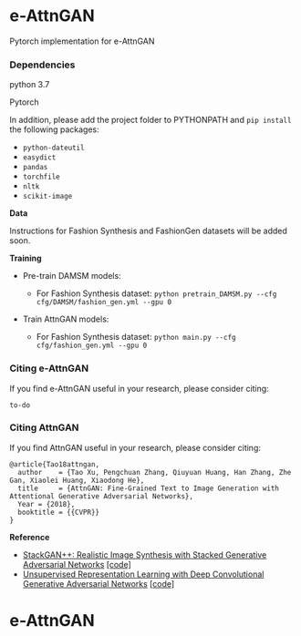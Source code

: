 # e-AttnGAN

Pytorch implementation for e-AttnGAN 

### Dependencies
python 3.7

Pytorch

In addition, please add the project folder to PYTHONPATH and `pip install` the following packages:
- `python-dateutil`
- `easydict`
- `pandas`
- `torchfile`
- `nltk`
- `scikit-image`


**Data**

Instructions for Fashion Synthesis and FashionGen datasets will be added soon.


**Training**
- Pre-train DAMSM models:
  - For Fashion Synthesis dataset: `python pretrain_DAMSM.py --cfg cfg/DAMSM/fashion_gen.yml --gpu 0`
 
- Train AttnGAN models:
  - For Fashion Synthesis dataset: `python main.py --cfg cfg/fashion_gen.yml --gpu 0`


### Citing e-AttnGAN
If you find e-AttnGAN useful in your research, please consider citing:

```
to-do
```


### Citing AttnGAN
If you find AttnGAN useful in your research, please consider citing:

```
@article{Tao18attngan,
  author    = {Tao Xu, Pengchuan Zhang, Qiuyuan Huang, Han Zhang, Zhe Gan, Xiaolei Huang, Xiaodong He},
  title     = {AttnGAN: Fine-Grained Text to Image Generation with Attentional Generative Adversarial Networks},
  Year = {2018},
  booktitle = {{CVPR}}
}
```

**Reference**

- [StackGAN++: Realistic Image Synthesis with Stacked Generative Adversarial Networks](https://arxiv.org/abs/1710.10916) [[code]](https://github.com/hanzhanggit/StackGAN-v2)
- [Unsupervised Representation Learning with Deep Convolutional Generative Adversarial Networks](https://arxiv.org/abs/1511.06434) [[code]](https://github.com/carpedm20/DCGAN-tensorflow)
# e-AttnGAN
